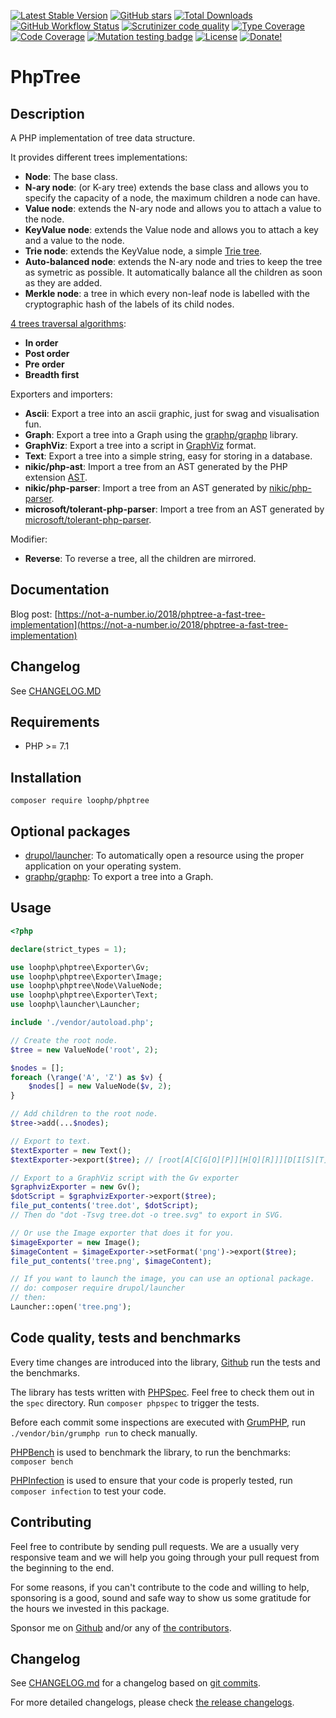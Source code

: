 [![Latest Stable Version][latest stable version]][1]
 [![GitHub stars][github stars]][1]
 [![Total Downloads][total downloads]][1]
 [![GitHub Workflow Status][github workflow status]][2]
 [![Scrutinizer code quality][code quality]][3]
 [![Type Coverage][type coverage]][4]
 [![Code Coverage][code coverage]][3]
 [![Mutation testing badge][mutation badge url]][mutation badge link]
 [![License][license]][1]
 [![Donate!][donate github]][5]

# PhpTree

## Description

A PHP implementation of tree data structure.

It provides different trees implementations:
* **Node**: The base class.
* **N-ary node**: (or K-ary tree) extends the base class and allows you to specify the capacity of a node, the maximum children a node can have.
* **Value node**: extends the N-ary node and allows you to attach a value to the node.
* **KeyValue node**: extends the Value node and allows you to attach a key and a value to the node.
* **Trie node**: extends the KeyValue node, a simple [Trie tree](https://en.wikipedia.org/wiki/Trie).
* **Auto-balanced node**: extends the N-ary node and tries to keep the tree as symetric as possible. It automatically balance all the children as soon as they are added.
* **Merkle node**: a tree in which every non-leaf node is labelled with the cryptographic hash of the labels of its child nodes.

[4 trees traversal algorithms](https://en.wikipedia.org/wiki/Tree_traversal):
* **In order**
* **Post order**
* **Pre order**
* **Breadth first**

Exporters and importers:
* **Ascii**: Export a tree into an ascii graphic, just for swag and visualisation fun.
* **Graph**: Export a tree into a Graph using the [graphp/graphp](https://github.com/graphp/graph) library.
* **GraphViz**: Export a tree into a script in [GraphViz](http://www.graphviz.org/) format.
* **Text**: Export a tree into a simple string, easy for storing in a database.
* **nikic/php-ast**: Import a tree from an AST generated by the PHP extension [AST](https://github.com/nikic/php-ast).
* **nikic/php-parser**: Import a tree from an AST generated by [nikic/php-parser](https://github.com/nikic/php-parser).
* **microsoft/tolerant-php-parser**: Import a tree from an AST generated by [microsoft/tolerant-php-parser](https://github.com/microsoft/tolerant-php-parser).

Modifier:
* **Reverse**: To reverse a tree, all the children are mirrored.

## Documentation

Blog post: [https://not-a-number.io/2018/phptree-a-fast-tree-implementation](https://not-a-number.io/2018/phptree-a-fast-tree-implementation)

## Changelog

See [CHANGELOG.MD][phptree changelog]

## Requirements

* PHP >= 7.1

## Installation

```composer require loophp/phptree```

## Optional packages

* [drupol/launcher](https://github.com/drupol/launcher): To automatically open a resource using the proper application on your operating system.
* [graphp/graphp](https://github.com/graphp/graph): To export a tree into a Graph.

## Usage

```php
<?php

declare(strict_types = 1);

use loophp\phptree\Exporter\Gv;
use loophp\phptree\Exporter\Image;
use loophp\phptree\Node\ValueNode;
use loophp\phptree\Exporter\Text;
use loophp\launcher\Launcher;

include './vendor/autoload.php';

// Create the root node.
$tree = new ValueNode('root', 2);

$nodes = [];
foreach (\range('A', 'Z') as $v) {
    $nodes[] = new ValueNode($v, 2);
}

// Add children to the root node.
$tree->add(...$nodes);

// Export to text.
$textExporter = new Text();
$textExporter->export($tree); // [root[A[C[G[O][P]][H[Q][R]]][D[I[S][T]][J[U][V]]]][B[E[K[W][X]][L[Y][Z]]][F[M][N]]]]⏎

// Export to a GraphViz script with the Gv exporter
$graphvizExporter = new Gv();
$dotScript = $graphvizExporter->export($tree);
file_put_contents('tree.dot', $dotScript);
// Then do "dot -Tsvg tree.dot -o tree.svg" to export in SVG.

// Or use the Image exporter that does it for you.
$imageExporter = new Image();
$imageContent = $imageExporter->setFormat('png')->export($tree);
file_put_contents('tree.png', $imageContent);

// If you want to launch the image, you can use an optional package.
// do: composer require drupol/launcher
// then:
Launcher::open('tree.png');
```

## Code quality, tests and benchmarks

Every time changes are introduced into the library, [Github](https://github.com/loophp/phptree/actions) run the tests and the benchmarks.

The library has tests written with [PHPSpec](http://www.phpspec.net/).
Feel free to check them out in the `spec` directory. Run `composer phpspec` to trigger the tests.

Before each commit some inspections are executed with [GrumPHP](https://github.com/phpro/grumphp), run `./vendor/bin/grumphp run` to check manually.

[PHPBench](https://github.com/phpbench/phpbench) is used to benchmark the library, to run the benchmarks: `composer bench`

[PHPInfection](https://github.com/infection/infection) is used to ensure that your code is properly tested, run `composer infection` to test your code.

## Contributing

Feel free to contribute by sending pull requests. We are a
usually very responsive team and we will help you going
through your pull request from the beginning to the end.

For some reasons, if you can't contribute to the code and
willing to help, sponsoring is a good, sound and safe way
to show us some gratitude for the hours we invested in this
package.

Sponsor me on [Github][5] and/or any of [the contributors][6].

## Changelog

See [CHANGELOG.md][43] for a changelog based on [git commits][44].

For more detailed changelogs, please check [the release changelogs][45].

[phptree changelog]: https://github.com/loophp/phptree/blob/master/CHANGELOG.md
[1]: https://packagist.org/packages/loophp/phptree
[2]: https://github.com/loophp/phptree/actions
[latest stable version]: https://img.shields.io/packagist/v/loophp/phptree.svg?style=flat-square
[github stars]: https://img.shields.io/github/stars/loophp/phptree.svg?style=flat-square
[total downloads]: https://img.shields.io/packagist/dt/loophp/phptree.svg?style=flat-square
[github workflow status]: https://img.shields.io/github/workflow/status/loophp/phptree/Unit%20tests?style=flat-square
[code quality]: https://img.shields.io/scrutinizer/quality/g/loophp/phptree/master.svg?style=flat-square
[3]: https://scrutinizer-ci.com/g/loophp/phptree/?branch=master
[type coverage]: https://img.shields.io/badge/dynamic/json?style=flat-square&color=color&label=Type%20coverage&query=message&url=https%3A%2F%2Fshepherd.dev%2Fgithub%2Floophp%2Fphptree%2Fcoverage
[4]: https://shepherd.dev/github/loophp/phptree
[5]: https://github.com/sponsors/drupol
[6]: https://github.com/loophp/phptree/graphs/contributors
[code coverage]: https://img.shields.io/scrutinizer/coverage/g/loophp/phptree/master.svg?style=flat-square
[license]: https://img.shields.io/packagist/l/loophp/phptree.svg?style=flat-square
[donate github]: https://img.shields.io/badge/Sponsor-Github-brightgreen.svg?style=flat-square
[donate paypal]: https://img.shields.io/badge/Sponsor-Paypal-brightgreen.svg?style=flat-square
[mutation badge url]: https://img.shields.io/endpoint?style=flat-square&url=https%3A%2F%2Fbadge-api.stryker-mutator.io%2Fgithub.com%2Floophp%2Fphptree%2Fmaster
[mutation badge link]: https://dashboard.stryker-mutator.io/reports/github.com/loophp/phptree/master
[43]: https://github.com/loophp/phptree/blob/master/CHANGELOG.md
[44]: https://github.com/loophp/phptree/commits/master
[45]: https://github.com/loophp/phptree/releases

